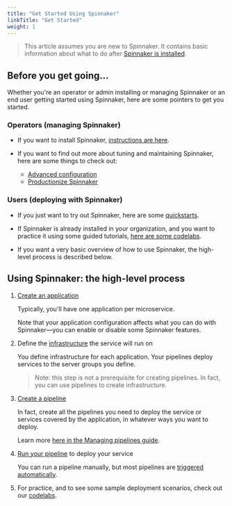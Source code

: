 ```yaml
---
title: "Get Started Using Spinnaker"
linkTitle: "Get Started"
weight: 1
---
```




> This article assumes you are new to Spinnaker. It contains basic information
> about what to do after [Spinnaker is installed](/setup/install/).

## Before you get going...

Whether you're an operator or admin installing or managing Spinnaker or an
end user getting started using Spinnaker, here are some pointers to get you
started.

### Operators (managing Spinnaker)

* If you want to install Spinnaker, [instructions are here](/setup/install/).

* If you want to find out more about tuning and maintaining Spinnaker, here are
some things to check out:

  - [Advanced configuration](/setup/other_config/)
  - [Productionize Spinnaker](/setup/productionize/)

### Users (deploying with Spinnaker)

* If you just want to try out Spinnaker, here are some
[quickstarts](/setup/quickstart/).

* If Spinnaker is already installed in your organization, and you want to practice it
using some guided tutorials, [here are some
codelabs](/docs/v1/guides/tutorials/codelabs/).

* If you want a very basic overview of how to use Spinnaker, the high-level
process is described below.

## Using Spinnaker: the high-level process

1. [Create an application](/docs/v1/guides/user/applications/)

   Typically, you'll have one application per microservice.

   Note that your application configuration affects what you can do with
   Spinnaker&mdash;you can enable or disable some Spinnaker features.

1. Define the [infrastructure](/concepts/) the service will run on

   You define infrastructure for each application. Your pipelines deploy
   services to the server groups you define.

   > Note: this step is not a prerequisite for creating pipelines. In fact, you
   > can use pipelines to create infrastructure.

1. [Create a pipeline](/docs/v1/guides/user/pipeline/managing-pipelines/)

   In fact, create all the pipelines you need to deploy the service or services
   covered by the application, in whatever ways you want to deploy.

   Learn more [here in the Managing pipelines
   guide](/docs/v1/guides/user/pipeline/managing-pipelines/).  

1. [Run your pipeline](/docs/v1/guides/user/pipeline/triggers/) to deploy your service

   You can run a pipeline manually, but most pipelines are [triggered
   automatically](/docs/v1/guides/user/pipeline/triggers/).

1. For practice, and to see some sample deployment scenarios, check out our
[codelabs](/docs/v1/guides/tutorials/codelabs/).

<!--
## The advanced stuff

When you can create and run pipelines, you've got the basics down, but there's a
lot more you can do with Spinnaker.

* [Configure and execute automated canary analysis](/docs/v1/guides/user/canary/)
for your deployments

* [Choose a deployment strategy](/concepts/#deployment-strategies)

* Get to know the [`spin` command-line interface](/docs/v1/guides/spin/cli/)
-->
